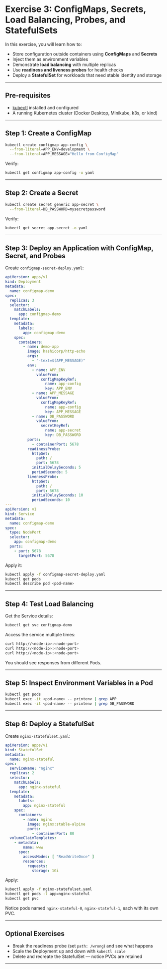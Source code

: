 # Exercise 3: ConfigMaps, Secrets, Load Balancing, Probes, and StatefulSets

In this exercise, you will learn how to:

- Store configuration outside containers using **ConfigMaps** and **Secrets**  
- Inject them as environment variables  
- Demonstrate **load balancing** with multiple replicas  
- Use **readiness and liveness probes** for health checks  
- Deploy a **StatefulSet** for workloads that need stable identity and storage  

---

## Pre-requisites

- [kubectl](https://kubernetes.io/docs/tasks/tools/) installed and configured  
- A running Kubernetes cluster (Docker Desktop, Minikube, k3s, or kind)  

---

## Step 1: Create a ConfigMap

~~~bash
kubectl create configmap app-config \
  --from-literal=APP_ENV=development \
  --from-literal=APP_MESSAGE="Hello from ConfigMap"
~~~

Verify:

~~~bash
kubectl get configmap app-config -o yaml
~~~

---

## Step 2: Create a Secret

~~~bash
kubectl create secret generic app-secret \
  --from-literal=DB_PASSWORD=mysecretpassword
~~~

Verify:

~~~bash
kubectl get secret app-secret -o yaml
~~~

---

## Step 3: Deploy an Application with ConfigMap, Secret, and Probes

Create `configmap-secret-deploy.yaml`:

~~~yaml
apiVersion: apps/v1
kind: Deployment
metadata:
  name: configmap-demo
spec:
  replicas: 3
  selector:
    matchLabels:
      app: configmap-demo
  template:
    metadata:
      labels:
        app: configmap-demo
    spec:
      containers:
        - name: demo-app
          image: hashicorp/http-echo
          args:
            - "-text=$(APP_MESSAGE)"
          env:
            - name: APP_ENV
              valueFrom:
                configMapKeyRef:
                  name: app-config
                  key: APP_ENV
            - name: APP_MESSAGE
              valueFrom:
                configMapKeyRef:
                  name: app-config
                  key: APP_MESSAGE
            - name: DB_PASSWORD
              valueFrom:
                secretKeyRef:
                  name: app-secret
                  key: DB_PASSWORD
          ports:
            - containerPort: 5678
          readinessProbe:
            httpGet:
              path: /
              port: 5678
            initialDelaySeconds: 5
            periodSeconds: 5
          livenessProbe:
            httpGet:
              path: /
              port: 5678
            initialDelaySeconds: 10
            periodSeconds: 10
---
apiVersion: v1
kind: Service
metadata:
  name: configmap-demo
spec:
  type: NodePort
  selector:
    app: configmap-demo
  ports:
    - port: 5678
      targetPort: 5678
~~~

Apply it:

~~~bash
kubectl apply -f configmap-secret-deploy.yaml
kubectl get pods
kubectl describe pod <pod-name>
~~~

---

## Step 4: Test Load Balancing

Get the Service details:

~~~bash
kubectl get svc configmap-demo
~~~

Access the service multiple times:

~~~bash
curl http://<node-ip>:<node-port>
curl http://<node-ip>:<node-port>
curl http://<node-ip>:<node-port>
~~~

You should see responses from different Pods.

---

## Step 5: Inspect Environment Variables in a Pod

~~~bash
kubectl get pods
kubectl exec -it <pod-name> -- printenv | grep APP
kubectl exec -it <pod-name> -- printenv | grep DB_PASSWORD
~~~

---

## Step 6: Deploy a StatefulSet

Create `nginx-statefulset.yaml`:

~~~yaml
apiVersion: apps/v1
kind: StatefulSet
metadata:
  name: nginx-stateful
spec:
  serviceName: "nginx"
  replicas: 2
  selector:
    matchLabels:
      app: nginx-stateful
  template:
    metadata:
      labels:
        app: nginx-stateful
    spec:
      containers:
        - name: nginx
          image: nginx:stable-alpine
          ports:
            - containerPort: 80
  volumeClaimTemplates:
    - metadata:
        name: www
      spec:
        accessModes: [ "ReadWriteOnce" ]
        resources:
          requests:
            storage: 1Gi
~~~

Apply:

~~~bash
kubectl apply -f nginx-statefulset.yaml
kubectl get pods -l app=nginx-stateful
kubectl get pvc
~~~

Notice pods named `nginx-stateful-0`, `nginx-stateful-1`, each with its own PVC.

---

## Optional Exercises

- Break the readiness probe (set `path: /wrong`) and see what happens  
- Scale the Deployment up and down with `kubectl scale`  
- Delete and recreate the StatefulSet — notice PVCs are retained  

---
